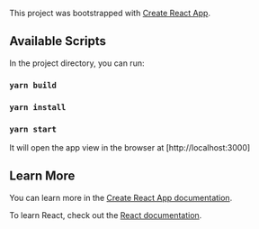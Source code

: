 This project was bootstrapped with [Create React App](https://github.com/facebook/create-react-app).

## Available Scripts

In the project directory, you can run:

### `yarn build`
### `yarn install`
### `yarn start`

It will open the app view in the browser at
[http://localhost:3000]

## Learn More

You can learn more in the [Create React App documentation](https://facebook.github.io/create-react-app/docs/getting-started).

To learn React, check out the [React documentation](https://reactjs.org/).
